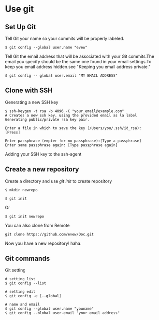 # Use git

## Set Up Git

Tell Git your name so your commits will be properly labeled. 

`$ git config --global user.name "evew"`

Tell Git the email address that will be associated with your Git commits.The email you specify should be the same one found in your email settings.To keep you email address hidden.see "Keeping you email address private."

`$ git config -- global user.email "MY EMAIL ADDRESS"`

## Clone with SSH

Generating a new SSH key

    $ ssh-keygen -t rsa -b 4096 -C "your_email@example.com"
    # Creates a new ssh key, using the provided email as la label
    Generating public/private rsa key pair.

    Enter a file in which to save the key (/Users/you/.ssh/id_rsa): [Press]

    Enter passphrase (empter for no passphrase):[Type a passphrase]
    Enter same passphrase again: [Type passphrase again]

Adding your SSH key to the ssh-agent

## Create a new repository

Create a directory and use *git init* to create repository

`$ mkdir newrepo`  

`$ git init`

Or  

`$ git init newrepo`

You can also clone from Remote  

`git clone https://github.com/evew/Doc.git`

Now you have a new repository! haha.

## Git commands

Git setting

    # setting list
    $ git config --list

    # setting edit
    $ git config -e [--global]

    # name and email
    $ git config --global user.name "youname"
    $ git config --blobal user.email "your email address"

